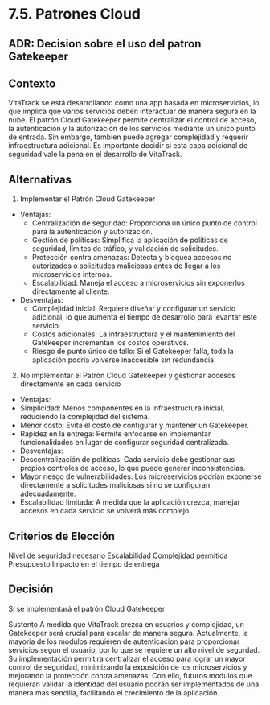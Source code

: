 # 7.5. Patrones Cloud

## ADR: Decision sobre el uso del patron Gatekeeper

## Contexto
VitaTrack se está desarrollando como una app basada en microservicios, lo que implica que varios servicios deben interactuar de manera segura en la nube. El patrón Cloud Gatekeeper permite centralizar el control de acceso, la autenticación y la autorización de los servicios mediante un único punto de entrada. Sin embargo, tambien puede agregar complejidad y requerir infraestructura adicional. Es importante decidir si esta capa adicional de seguridad vale la pena en el desarrollo de VitaTrack.

## Alternativas
1. Implementar el Patrón Cloud Gatekeeper
- Ventajas:
  - Centralización de seguridad: Proporciona un único punto de control para la autenticación y autorización.
  - Gestión de políticas: Simplifica la aplicación de políticas de seguridad, límites de tráfico, y validación de solicitudes.
  - Protección contra amenazas: Detecta y bloquea accesos no autorizados o solicitudes maliciosas antes de llegar a los microservicios internos.
  - Escalabilidad: Maneja el acceso a microservicios sin exponerlos directamente al cliente.
- Desventajas:
  - Complejidad inicial: Requiere diseñar y configurar un servicio adicional, lo que aumenta el tiempo de desarrollo para levantar este servicio.
  - Costos adicionales: La infraestructura y el mantenimiento del Gatekeeper incrementan los costos operativos.
  - Riesgo de punto único de fallo: Si el Gatekeeper falla, toda la aplicación podría volverse inaccesible sin redundancia.
2. No implementar el Patrón Cloud Gatekeeper y gestionar accesos directamente en cada servicio
- Ventajas:
 - Simplicidad: Menos componentes en la infraestructura inicial, reduciendo la complejidad del sistema.
 - Menor costo: Evita el costo de configurar y mantener un Gatekeeper.
 - Rapidez en la entrega: Permite enfocarse en implementar funcionalidades en lugar de configurar seguridad centralizada.
- Desventajas:
 - Descentralización de políticas: Cada servicio debe gestionar sus propios controles de acceso, lo que puede generar inconsistencias.
 - Mayor riesgo de vulnerabilidades: Los microservicios podrían exponerse directamente a solicitudes maliciosas si no se configuran adecuadamente.
 - Escalabilidad limitada: A medida que la aplicación crezca, manejar accesos en cada servicio se volverá más complejo.

## Criterios de Elección
Nivel de seguridad necesario
Escalabilidad
Complejidad permitida
Presupuesto 
Impacto en el tiempo de entrega

## Decisión
Sí se implementará el patrón Cloud Gatekeeper

Sustento
A medida que VitaTrack crezca en usuarios y complejidad, un Gatekeeper será crucial para escalar de manera segura. Actualmente, la mayoria de los modulos requieren de autenticacion para proporcionar servicios segun el usuario, por lo que se requiere un alto nivel de segurdad. Su implementación permitira centralizar el acceso para lograr un mayor control de seguridad, minimizando la exposición de los microservicios y mejorando la protección contra amenazas. Con ello, futuros modulos que requieran validar la identidad del usuario podrán ser implementados de una manera mas sencilla, facilitando el crecimiento de la aplicación.
